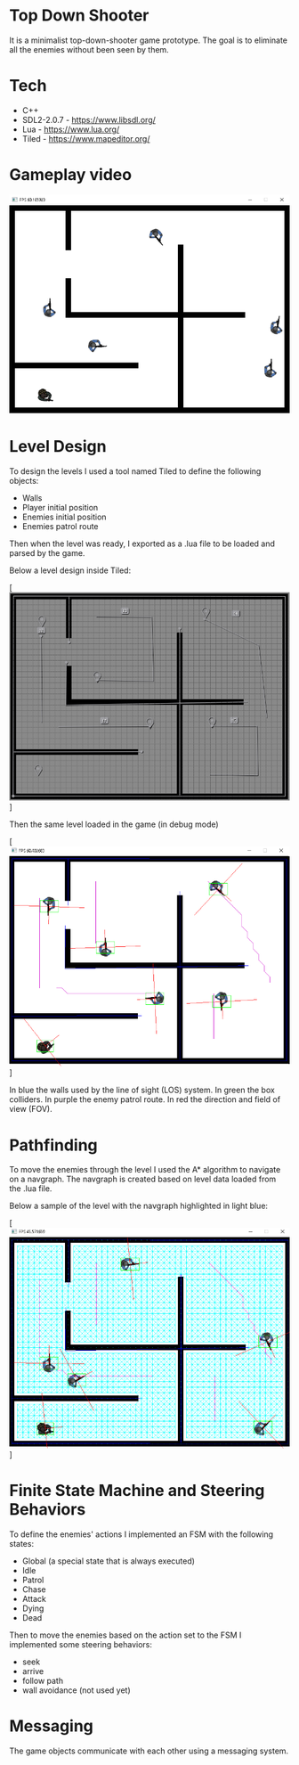 # Top Down Shooter

It is a minimalist top-down-shooter game prototype. The goal is to eliminate all the enemies without been seen by them.

# Tech

* C++
* SDL2-2.0.7 - https://www.libsdl.org/
* Lua - https://www.lua.org/
* Tiled - https://www.mapeditor.org/

# Gameplay video

[![Gameplay Video](Assets/sample-gameplay.png)](https://youtu.be/TY-zbuZDEy4-Y "Gameplay")

# Level Design

To design the levels I used a tool named Tiled to define the following objects:

* Walls
* Player initial position
* Enemies initial position
* Enemies patrol route

Then when the level was ready, I exported as a .lua file to be loaded and parsed by the game.

Below a level design inside Tiled:

[![Level Design](Assets/level-design.png)]

Then the same level loaded in the game (in debug mode)

[![Debug Mode](Assets/debug-mode.png)]

In blue the walls used by the line of sight (LOS) system.
In green the box colliders.
In purple the enemy patrol route.
In red the direction and field of view (FOV).

# Pathfinding

To move the enemies through the level I used the A* algorithm to navigate on a navgraph. 
The navgraph is created based on level data loaded from the .lua file.

Below a sample of the level with the navgraph highlighted in light blue:

[![Navgraph](Assets/navgraph.png)]

# Finite State Machine and Steering Behaviors

To define the enemies' actions I implemented an FSM with the following states:

* Global (a special state that is always executed)
* Idle
* Patrol
* Chase
* Attack
* Dying
* Dead

Then to move the enemies based on the action set to the FSM I implemented some steering behaviors:

* seek
* arrive
* follow path
* wall avoidance (not used yet)

# Messaging

The game objects communicate with each other using a messaging system.
